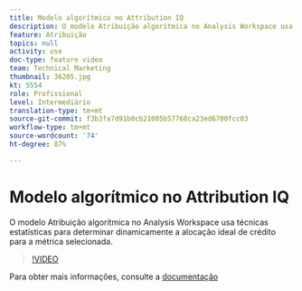 ```yaml
---
title: Modelo algorítmico no Attribution IQ
description: O modelo Atribuição algorítmica no Analysis Workspace usa técnicas estatísticas para determinar dinamicamente a alocação ideal de crédito para a métrica selecionada.
feature: Atribuição
topics: null
activity: use
doc-type: feature video
team: Technical Marketing
thumbnail: 36205.jpg
kt: 5554
role: Profissional
level: Intermediário
translation-type: tm+mt
source-git-commit: f3b3fa7d91b0cb21005b57768ca23ed6700fcc03
workflow-type: tm+mt
source-wordcount: '74'
ht-degree: 87%

---
```



# Modelo algorítmico no Attribution IQ

O modelo Atribuição algorítmica no Analysis Workspace usa técnicas estatísticas para determinar dinamicamente a alocação ideal de crédito para a métrica selecionada.

>[!VIDEO](https://video.tv.adobe.com/v/36205/?quality=12&learn=on)

Para obter mais informações, consulte a [documentação](https://experienceleague.adobe.com/docs/analytics/analyze/analysis-workspace/attribution/algorithmic.html?lang=pt-BR)
